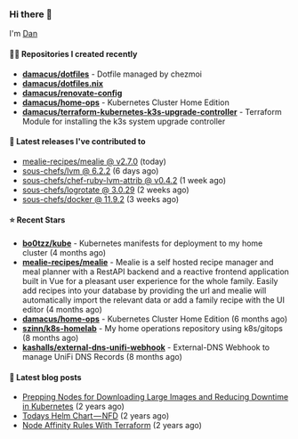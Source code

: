 

### Hi there 👋

I'm [Dan](https://medium.com/@dan.m.webb)

#### 👨‍💻 Repositories I created recently
- **[damacus/dotfiles](https://github.com/damacus/dotfiles)** - Dotfile managed by chezmoi
- **[damacus/dotfiles.nix](https://github.com/damacus/dotfiles.nix)**
- **[damacus/renovate-config](https://github.com/damacus/renovate-config)**
- **[damacus/home-ops](https://github.com/damacus/home-ops)** - Kubernetes Cluster Home Edition
- **[damacus/terraform-kubernetes-k3s-upgrade-controller](https://github.com/damacus/terraform-kubernetes-k3s-upgrade-controller)** - Terraform Module for installing the k3s system upgrade controller

#### 🚀 Latest releases I've contributed to


- [mealie-recipes/mealie @ v2.7.0](https://github.com/mealie-recipes/mealie/releases/tag/v2.7.0) (today)
- [sous-chefs/lvm @ 6.2.2](https://github.com/sous-chefs/lvm/releases/tag/6.2.2) (6 days ago)
- [sous-chefs/chef-ruby-lvm-attrib @ v0.4.2](https://github.com/sous-chefs/chef-ruby-lvm-attrib/releases/tag/v0.4.2) (1 week ago)
- [sous-chefs/logrotate @ 3.0.29](https://github.com/sous-chefs/logrotate/releases/tag/3.0.29) (2 weeks ago)
- [sous-chefs/docker @ 11.9.2](https://github.com/sous-chefs/docker/releases/tag/11.9.2) (3 weeks ago)

#### ⭐ Recent Stars


- **[bo0tzz/kube](https://github.com/bo0tzz/kube)** - Kubernetes manifests for deployment to my home cluster (4 months ago)
- **[mealie-recipes/mealie](https://github.com/mealie-recipes/mealie)** - Mealie is a self hosted recipe manager and meal planner with a RestAPI backend and a reactive frontend application built in Vue for a pleasant user experience for the whole family. Easily add recipes into your database by providing the url and mealie will automatically import the relevant data or add a family recipe with the UI editor (4 months ago)
- **[damacus/home-ops](https://github.com/damacus/home-ops)** - Kubernetes Cluster Home Edition (6 months ago)
- **[szinn/k8s-homelab](https://github.com/szinn/k8s-homelab)** - My home operations repository using k8s/gitops (8 months ago)
- **[kashalls/external-dns-unifi-webhook](https://github.com/kashalls/external-dns-unifi-webhook)** - External-DNS Webhook to manage UniFi DNS Records (8 months ago)

#### 📄 Latest blog posts
- [Prepping Nodes for Downloading Large Images and Reducing Downtime in Kubernetes](https://medium.com/@dan.m.webb/prepping-nodes-for-downloading-large-images-and-reducing-downtime-in-kubernetes-551ead53f0?source=rss-bbba9c670f6e------2) (2 years ago)
- [Todays Helm Chart — NFD](https://medium.com/@dan.m.webb/todays-helm-chart-nfd-efe64f156edd?source=rss-bbba9c670f6e------2) (2 years ago)
- [Node Affinity Rules With Terraform](https://awstip.com/node-affinity-rules-with-terraform-a0766e0bb1da?source=rss-bbba9c670f6e------2) (2 years ago)
